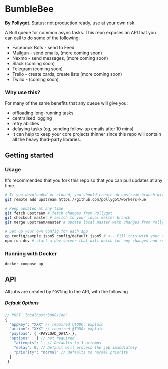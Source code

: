 # BumbleBee

**[By Pollygot](https://pollygot.com)**. Status: not production ready, use at your own risk.

A Bull queue for common async tasks. This repo exposes an API that you can call to do some of the following:

- Facebook Bots - send to Feed
- Mailgun - send emails, (more coming soon)
- Nexmo - send messages, (more coming soon)
- Slack (coming soon)
- Telegram (coming soon)
- Trello - create cards, create lists (more coming soon)
- Twilio - (coming soon)

### Why use this?

For many of the same benefits that any queue will give you:

- offloading long-running tasks
- centralised logging
- retry abilities
- delaying tasks (eg, sending follow-up emails after 10 mins)
- It can help to keep your core projects thinner since this repo will contain all the heavy third-party libraries.

## Getting started

### Usage

It's recommended that you fork this repo so that you can pull updates at any time.

```bash
# If you downloaded or cloned, you should create an upstream branch with the original repo
git remote add upstream https://github.com/pollygot/workers-kue

# Keep updated at any time
git fetch upstream # fetch changes from Pollygot
git checkout master # switch to your local master branch
git merge upstream/master # update local master with changes from Pollygot

# Set up your own config for each app
cp config/sample.json5 config/default.json5 # <-- Fill this with your own config
npm run dev # start a dev server that will watch for any changes and recompile
```

### Running with Docker

```bash
docker-compose up
```

## API

All jobs are created by `POST`ing to the API, with the following

##### Default Options

```javascript
// POST 'localhost:3000/job'
{
  "appKey": "XXX" // required @TODO: explain
  "action": "XXX" // required @TODO: explain
  "payload": { <PAYLOAD_DATA> },
  "options" : { // not required
    "attempts": 1, // Defaults to 3 attemps
    "delay": 0, // Default will process the job immediately
    "priority": "normal" // Defaults to normal priority
  }
 }
```
